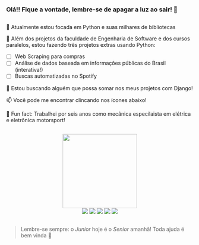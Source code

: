### Olá!! Fique a vontade, lembre-se de apagar a luz ao sair! 👋
##

🎯 Atualmente estou focada em Python e suas milhares de bibliotecas

🎠 Além dos projetos da faculdade de Engenharia de Software e dos cursos paralelos, estou fazendo três projetos extras usando Python:
- [ ] Web Scraping para compras
- [ ] Análise de dados baseada em informações públicas do Brasil (interativa!)
- [ ] Buscas automatizadas no Spotify

🤠 Estou buscando alguém que possa somar nos meus projetos com Django!

📫 Você pode me encontrar clincando nos ícones abaixo! 

🏁 Fun fact: Trabalhei por seis anos como mecânica especilaista em elétrica e eletrônica motorsport!

##

<div align="center">
  <a href="https://github.com/lethyciavf">
  <!--<img height="180em" src="https://github-readme-stats.vercel.app/api?username=lethyciavf&show_icons=true&hide=stars,prs,issues&theme=nightowl"/>-->
  <img height="200em" src="https://github-readme-stats.vercel.app/api/top-langs/?username=lethyciavf&theme=nightowl&layout=compact"/>
</div>

<div align="center">
  <a href="https://www.linkedin.com/in/lethyciavf/" target="_blank"><img src="https://img.shields.io/badge/LinkedIn-0077B5?style=for-the-badge&logo=linkedin&logoColor=white" target="_blank"></a>
  <a href="mailto:lethycia3g@gmail.com" target="_blank"><img src="https://img.shields.io/badge/Gmail-D14836?style=for-the-badge&logo=gmail&logoColor=white" target="_blank"></a>
  <a href="http://www.instagram.com/lethyciavf" target="_blank"><img src="https://img.shields.io/badge/Instagram-E4405F?style=for-the-badge&logo=instagram&logoColor=white" target="_blank"></a>
  <a href="https://medium.com/@lethyciavf" target="_blank"><img src="https://img.shields.io/badge/Medium-12100E?style=for-the-badge&logo=medium&logoColor=white" target="_blank"></a>
  <a href="http://www.telegram.com/lethyciavf" target="_blank"><img src="https://img.shields.io/badge/Telegram-2CA5E0?style=for-the-badge&logo=telegram&logoColor=white" target="_blank"></a>
</div>
  
  ##
  
  > Lembre-se sempre: o _Junior_ hoje é o _Senior_ amanhã! Toda ajuda é bem vinda 🤗
